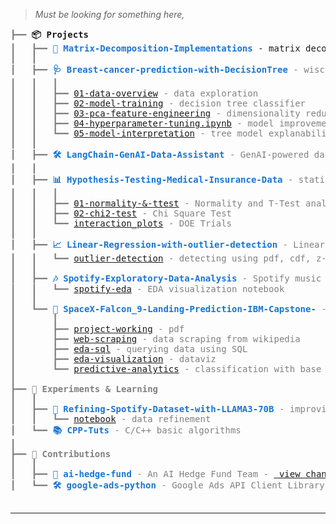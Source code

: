> _Must be looking for something here,_

<link href="https://fonts.googleapis.com/css2?family=Fira+Code:wght@400;500;600&display=swap" rel="stylesheet">


<pre style="font-family:'Fira Code', Menlo, 'DejaVu Sans Mono', Consolas, 'Courier New', monospace">
<span style="color: #808080; text-decoration-color: #808080">┣━━ </span><span style="font-weight: bold;">📦 Projects</span>
<span style="color: #808080; text-decoration-color: #808080">┃   ┣━━ </span><span style="font-weight: bold; color: #1976d2;"><a href="https://github.com/PragyanTiwari/Matrix-Decomposition-Implementations" style="color: #1976d2; text-decoration: none;">🧮 Matrix-Decomposition-Implementations</a></span> - matrix decomposition algorithms for SVD, PCA applications etc.
<span style="color: #808080; text-decoration-color: #808080">┃   ┃
<span style="color: #808080; text-decoration-color: #808080">┃   ┣━━ </span><span style="font-weight: bold; color: #1976d2;"><a href="https://github.com/PragyanTiwari/Breast-cancer-prediction-with-DecisionTree" style="color: #1976d2; text-decoration: none;">🩺 Breast-cancer-prediction-with-DecisionTree</a></span> - wisconsin breast cancer classification
<span style="color: #808080; text-decoration-color: #808080">┃   ┃   ┃
<span style="color: #808080; text-decoration-color: #808080">┃   ┃   ┣━━ </span><a href="https://github.com/PragyanTiwari/Breast-cancer-prediction-with-DecisionTree/blob/master/notebooks/01-data-overview-breast-cancer-classification.ipynb">01-data-overview</a> - data exploration
<span style="color: #808080; text-decoration-color: #808080">┃   ┃   ┣━━ </span><a href="https://github.com/PragyanTiwari/Breast-cancer-prediction-with-DecisionTree/blob/master/notebooks/02-decision-tree-model-training.ipynb">02-model-training</a> - decision tree classifier
<span style="color: #808080; text-decoration-color: #808080">┃   ┃   ┣━━ </span><a href="https://github.com/PragyanTiwari/Breast-cancer-prediction-with-DecisionTree/blob/master/notebooks/03-pca-feature-engineering.ipynb">03-pca-feature-engineering</a> - dimensionality reduction with PCA
<span style="color: #808080; text-decoration-color: #808080">┃   ┃   ┣━━ </span><a href="https://github.com/PragyanTiwari/Breast-cancer-prediction-with-DecisionTree/blob/master/notebooks/04-hyperparameter-tuning.ipynb">04-hyperparameter-tuning.ipynb</a> - model improvements
<span style="color: #808080; text-decoration-color: #808080">┃   ┃   ┗━━ </span><a href="https://github.com/PragyanTiwari/Breast-cancer-prediction-with-DecisionTree/blob/master/notebooks/05-tree-model-explainability_SHAP.ipynb">05-model-interpretation</a> - tree model explanability using SHAP
<span style="color: #808080; text-decoration-color: #808080">┃   ┃
<span style="color: #808080; text-decoration-color: #808080">┃   ┣━━ </span><span style="font-weight: bold; color: #1976d2;"><a href="LangChain-GenAI-Data-Assistant" style="color: #1976d2; text-decoration: none;">🛠️ LangChain-GenAI-Data-Assistant</a></span> - GenAI-powered data assistant using LangChain
<span style="color: #808080; text-decoration-color: #808080">┃   ┃
<span style="color: #808080; text-decoration-color: #808080">┃   ┣━━ </span><span style="font-weight: bold; color: #1976d2;"><a href="https://github.com/PragyanTiwari/Hypothesis-Testing-Medical-Insurance-Data" style="color: #1976d2; text-decoration: none;">📊 Hypothesis-Testing-Medical-Insurance-Data</a></span> - statistical tests run on medical insurance dataset
<span style="color: #808080; text-decoration-color: #808080">┃   ┃   ┃
<span style="color: #808080; text-decoration-color: #808080">┃   ┃   ┣━━ </span><a href="https://github.com/PragyanTiwari/Hypothesis-Testing-Medical-Insurance-Data/blob/main/01_Normality_and_T-Test.ipynb">01-normality-&-ttest</a> - Normality and T-Test analysis
<span style="color: #808080; text-decoration-color: #808080">┃   ┃   ┣━━ </span><a href="https://github.com/PragyanTiwari/Hypothesis-Testing-Medical-Insurance-Data/blob/main/02_Chi_Square_Test.ipynb">02-chi2-test</a> - Chi Square Test
<span style="color: #808080; text-decoration-color: #808080">┃   ┃   ┗━━ </span><a href="https://github.com/PragyanTiwari/Hypothesis-Testing-Medical-Insurance-Data/blob/main/interaction_plots.ipynb">interaction_plots</a> - DOE Trials
<span style="color: #808080; text-decoration-color: #808080">┃   ┃
<span style="color: #808080; text-decoration-color: #808080">┃   ┣━━ </span><span style="font-weight: bold; color: #1976d2;"><a href="Linear-Regression-with-outlier-detection" style="color: #1976d2; text-decoration: none;">📈 Linear-Regression-with-outlier-detection</a></span> - Linear regression analysis with outlier detection
<span style="color: #808080; text-decoration-color: #808080">┃   ┃   ┗━━ </span><a href="https://github.com/PragyanTiwari/Linear-Regression-with-outlier-detection/blob/main/galaxy_mass_prediction.ipynb">outlier-detection</a> - detecting using pdf, cdf, z-score
<span style="color: #808080; text-decoration-color: #808080">┃   ┃
<span style="color: #808080; text-decoration-color: #808080">┃   ┣━━ </span><span style="font-weight: bold; color: #1976d2;"><a href="https://github.com/PragyanTiwari/Spotify-Exploratory-Data-Analysis" style="color: #1976d2; text-decoration: none;">🎶 Spotify-Exploratory-Data-Analysis</a></span> - Spotify music data analysis
<span style="color: #808080; text-decoration-color: #808080">┃   ┃   ┗━━ </span><a href="https://github.com/PragyanTiwari/Spotify-Exploratory-Data-Analysis/blob/main/spotify-eda-data-transformation.ipynb">spotify-eda</a> - EDA visualization notebook
<span style="color: #808080; text-decoration-color: #808080">┃   ┃
<span style="color: #808080; text-decoration-color: #808080">┃   ┗━━ </span><span style="font-weight: bold; color: #1976d2;"><a href="SpaceX-Falcon_9-Landing-Prediction-IBM-Capstone-" style="color: #1976d2; text-decoration: none;">🚀 SpaceX-Falcon_9-Landing-Prediction-IBM-Capstone-</a></span> - IBM Capstone Project for Classification
<span style="color: #808080; text-decoration-color: #808080">┃       ┃
<span style="color: #808080; text-decoration-color: #808080">┃       ┣━━ </span><a href="https://github.com/PragyanTiwari/SpaceX-Falcon_9-Landing-Prediction-IBM-Capstone-/blob/main/00_SpaceX_Final_Presentation.pdf">project-working</a> - pdf
<span style="color: #808080; text-decoration-color: #808080">┃       ┣━━ </span><a href="https://github.com/PragyanTiwari/SpaceX-Falcon_9-Landing-Prediction-IBM-Capstone-/blob/main/02_SpaceX_data_Web_scraping.ipynb">web-scraping</a> - data scraping from wikipedia
<span style="color: #808080; text-decoration-color: #808080">┃       ┣━━ </span><a href="https://github.com/PragyanTiwari/SpaceX-Falcon_9-Landing-Prediction-IBM-Capstone-/blob/main/04_EDA_SQL_sqlite.ipynb">eda-sql</a> - querying data using SQL
<span style="color: #808080; text-decoration-color: #808080">┃       ┣━━ </span><a href="https://github.com/PragyanTiwari/SpaceX-Falcon_9-Landing-Prediction-IBM-Capstone-/blob/main/05_EDA_Data_visualization.ipynb">eda-visualization</a> - dataviz
<span style="color: #808080; text-decoration-color: #808080">┃       ┗━━ </span><a href="https://github.com/PragyanTiwari/SpaceX-Falcon_9-Landing-Prediction-IBM-Capstone-/blob/main/08_SpaceX_Predictive_Analytics.ipynb">predictive-analytics</a> - classification with base models       
<span style="color: #808080; text-decoration-color: #808080">┃ 
<span style="color: #808080; text-decoration-color: #808080">┣━━ </span><span style="font-weight: bold;">🧪 Experiments & Learning</span>
<span style="color: #808080; text-decoration-color: #808080">┃   ┃
<span style="color: #808080; text-decoration-color: #808080">┃   ┣━━ </span><span style="font-weight: bold; color: #1976d2;"><a href="https://github.com/PragyanTiwari/Refining-Spotify-Dataset-with-LLAMA3-70B" style="color: #1976d2; text-decoration: none;">🎵 Refining-Spotify-Dataset-with-LLAMA3-70B</a></span> - improving data quality with LLAMA3-70B
<span style="color: #808080; text-decoration-color: #808080">┃   ┃   ┗━━ </span><a href="https://github.com/PragyanTiwari/Refining-Spotify-Dataset-with-LLAMA3-70B/blob/master/notebook.ipynb">notebook</a> - data refinement
<span style="color: #808080; text-decoration-color: #808080">┃   ┗━━ </span><span style="font-weight: bold; color: #1976d2;"><a href="https://github.com/PragyanTiwari/CPP-Tuts" style="color: #1976d2; text-decoration: none;">📚 CPP-Tuts</a></span> - C/C++ basic algorithms
<span style="color: #808080; text-decoration-color: #808080">┃
<span style="color: #808080; text-decoration-color: #808080">┣━━ </span><span style="font-weight: bold;">🤝 Contributions</span>
<span style="color: #808080; text-decoration-color: #808080">┃   ┃
<span style="color: #808080; text-decoration-color: #808080">┃   ┣━━ </span><span style="font-weight: bold; color: #1976d2;"><a href="https://github.com/virattt/ai-hedge-fund" style="color: #1976d2; text-decoration: none;">💼 ai-hedge-fund</a></span> - An AI Hedge Fund Team - <a href="https://github.com/virattt/ai-hedge-fund/commit/fd41093e332d7966bf6b723a048b9be4bc4a8894"> view changes </a>
<span style="color: #808080; text-decoration-color: #808080">┃   ┗━━ </span><span style="font-weight: bold; color: #1976d2;"><a href="https://github.com/googleads/google-ads-python" style="color: #1976d2; text-decoration: none;">🛠️ google-ads-python</a></span> - Google Ads API Client Library for Python - <a href="https://github.com/googleads/google-ads-python/commit/63f183eb6e50d6c76f524c0e2a3a1dcf7dad7b67"> view changes </a>

</pre>

---

